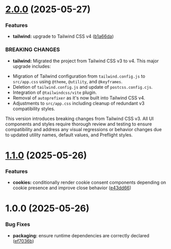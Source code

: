 # [2.0.0](https://github.com/jonasfroeller/cookiiies/compare/v1.1.0...v2.0.0) (2025-05-27)


### Features

* **tailwind:** upgrade to Tailwind CSS v4 ([b1a66da](https://github.com/jonasfroeller/cookiiies/commit/b1a66da77685830e435597dbce282bcedf23ef2a))


### BREAKING CHANGES

* **tailwind:** Migrated the project from Tailwind CSS v3 to v4.
This major upgrade includes:
- Migration of Tailwind configuration from `tailwind.config.js` to `src/app.css` using `@theme`, `@utility`, and `@keyframes`.
- Deletion of `tailwind.config.js` and update of `postcss.config.cjs`.
- Integration of `@tailwindcss/vite` plugin.
- Removal of `autoprefixer` as it's now built into Tailwind CSS v4.
- Adjustments to `src/app.css` including cleanup of redundant v3 compatibility styles.

This version introduces breaking changes from Tailwind CSS v3. All UI components and styles require thorough review and testing to ensure compatibility and address any visual regressions or behavior changes due to updated utility names, default values, and Preflight styles.

# [1.1.0](https://github.com/jonasfroeller/cookiiies/compare/v1.0.0...v1.1.0) (2025-05-26)


### Features

* **cookies:** conditionally render cookie consent components depending on cookie presence and improve close behavior ([e43dd66](https://github.com/jonasfroeller/cookiiies/commit/e43dd6629a9634c248d1c64161ad88ccd49f86d9))

# 1.0.0 (2025-05-26)


### Bug Fixes

* **packaging:** ensure runtime dependencies are correctly declared ([ef7036b](https://github.com/jonasfroeller/cookiiies/commit/ef7036b94181e36fded99aadc0714a98674a535a))
